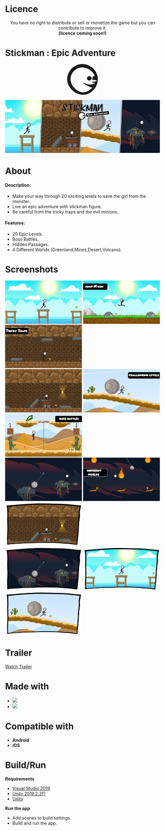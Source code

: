 # Licence

<p align="center"> You have no right to distribute or sell or monetize the game but you can contribute to improve it. <br>
<strong>  (licence coming soon!)  </strong>  </p>

# Stickman : Epic Adventure 

<p align="center">
<img src="https://github.com/SaidRH/StickmanEpicAdventure/blob/main/Demo/GameIcon.png" width="100"> 
</p>

<p align="center">
  <img src="https://github.com/SaidRH/StickmanEpicAdventure/blob/main/Demo/GameCover.png">    
</p>
  
# About 

<strong><h4> Description:</h4></strong>
<ul>

<li>Make your way through 20 exciting levels to save the girl from the monster.   </li>
<li>Live an epic adventure with stickman figure.  </li>
<li>Be careful from the tricky traps and the evil minions.</li>
</ul>
<strong><h4>Features:</h4></strong>
  
<ul>
  <li>20 Epic Levels.</li>
  <li>Boss Battles.</li>
  <li>Hidden Passages.</li>
  <li>4 Different Worlds (Greenland,Mines,Desert,Volcano).</li>
</ul>
  
# Screenshots 

<img src="https://github.com/SaidRH/StickmanEpicAdventure/blob/main/Demo/ScreenShot1.png" width="250">  <img src="https://github.com/SaidRH/StickmanEpicAdventure/blob/main/Demo/ScreenShot2.png" width="250"> <img src="https://github.com/SaidRH/StickmanEpicAdventure/blob/main/Demo/ScreenShot3.png" width="250">   
<img src="https://github.com/SaidRH/StickmanEpicAdventure/blob/main/Demo/ScreenShot4.png" width="250"> <img src="https://github.com/SaidRH/StickmanEpicAdventure/blob/main/Demo/ScreenShot5.png" width="250"> <img src="https://github.com/SaidRH/StickmanEpicAdventure/blob/main/Demo/ScreenShot6.png" width="250">    
<img src="https://github.com/SaidRH/StickmanEpicAdventure/blob/main/Demo/ScreenShot7.png" width="250">  <img src="https://github.com/SaidRH/StickmanEpicAdventure/blob/main/Demo/ScreenShot8.png" width="250"> <img src="https://github.com/SaidRH/StickmanEpicAdventure/blob/main/Demo/Demo1.png" width="250">   
<img src="https://github.com/SaidRH/StickmanEpicAdventure/blob/main/Demo/Demo2.png" width="250">  <img src="https://github.com/SaidRH/StickmanEpicAdventure/blob/main/Demo/Demo3.png" width="250">   <img src="https://github.com/SaidRH/StickmanEpicAdventure/blob/main/Demo/Demo4.png" width="250">

# Trailer 
 
[Watch Trailer](https://streamable.com/bc2ccq)

# Made with 

<ul>  
   <li><img src="https://img.shields.io/badge/unity%20-%23000000.svg?&style=for-the-badge&logo=unity&logoColor=white"/></li>
   <li><img src="https://img.shields.io/badge/c%23%20-%23239120.svg?&style=for-the-badge&logo=c-sharp&logoColor=white"/></li>
</ul>

# Compatible with 

<ul>
  <li><strong>Android</strong></li>
  <li><strong>iOS</strong></li>
</ul>

# Build/Run

<strong>Requirements</strong>    
<ul>
<li><a href="https://visualstudio.microsoft.com/" rel="nofollow">Visual Studio 2019</a></li>
<li><a href="https://github.com/SaidRH/StickmanEpicAdventure/blob/main/ProjectSettings/ProjectVersion.txt" rel="nofollow">Unity 2019.2.2f1</a></li> 
<li><a href="https://store.unity.com/" rel="nofollow">Unity</a></li>  
</ul>


<strong>Run the app</strong>  
<ul>
<li>Add scenes to build settings.</li>
<li>Build and run the app.</li>
</ul>


